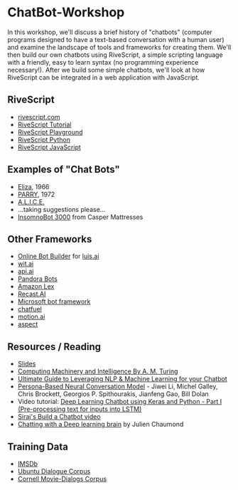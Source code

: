 # ChatBot-Workshop

In this workshop, we'll discuss a brief history of "chatbots" (computer programs designed to have a text-based conversation with a human user) and examine the landscape of tools and frameworks for creating them. We'll then build our own chatbots using RiveScript, a simple scripting language with a friendly, easy to learn syntax (no programming experience necessary!). After we build some simple chatbots, we'll look at how RiveScript can be integrated in a web application with JavaScript.

## RiveScript
- [rivescript.com](https://www.rivescript.com/)
- [RiveScript Tutorial](https://www.rivescript.com/docs/tutorial)
- [RiveScript Playground](https://play.rivescript.com/)
- [RiveScript Python](https://github.com/aichaos/rivescript-python)
- [RiveScript JavaScript](https://github.com/aichaos/rivescript-js)

## Examples of "Chat Bots"
- [Eliza](https://en.wikipedia.org/wiki/ELIZA), 1966
- [PARRY](https://en.wikipedia.org/wiki/PARRY), 1972
- [A.L.I.C.E.](http://www.alicebot.org/about.html)
- ...taking suggestions please...
- [InsomnoBot 3000](http://insomnobot3000.com/) from Casper Mattresses

## Other Frameworks
- [Online Bot Builder](http://onlinebotbuilder.com/) for [luis.ai](https://www.luis.ai/)
- [wit.ai](https://wit.ai/)
- [api.ai](https://api.ai/)
- [Pandora Bots](https://www.pandorabots.com/)
- [Amazon Lex](https://aws.amazon.com/lex/)
- [Recast.AI](https://recast.ai/)
- [Microsoft bot framework](https://dev.botframework.com/)
- [chatfuel](https://chatfuel.com/)
- [motion.ai](https://www.motion.ai/)
- [aspect](https://www.aspect.com/solutions/self-service/aspect-natural-language-understanding)

## Resources / Reading
- [Slides](https://docs.google.com/presentation/d/1NCeg8WJnH2RFU-VTMpYCffPGHkFRDAoED4LwK6affvI/edit?usp=sharing)
- [Computing Machinery and Intelligence By A. M. Turing](http://www.loebner.net/Prizef/TuringArticle.html)
- [Ultimate Guide to Leveraging NLP & Machine Learning for your Chatbot](https://chatbotslife.com/ultimate-guide-to-leveraging-nlp-machine-learning-for-you-chatbot-531ff2dd870c)
- [Persona-Based Neural Conversation Model](https://arxiv.org/pdf/1603.06155.pdf) - Jiwei Li, Michel Galley, Chris Brockett, Georgios P. Spithourakis, Jianfeng Gao, Bill Dolan
- Video tutorial: [Deep Learning Chatbot using Keras and Python - Part I (Pre-processing text for inputs into LSTM)](https://www.youtube.com/watch?v=8lG6qRIdSA0)
- [Siraj's Build a Chatbot video](https://www.youtube.com/watch?v=5_SAroSvC0E)
- [Chatting with a Deep learning brain](https://medium.com/@julien_c/chatting-with-a-deep-learning-brain-fff7a8656c4b) by Julien Chaumond

## Training Data
- [IMSDb](http://www.imsdb.com/)
- [Ubuntu Dialogue Corpus](https://arxiv.org/abs/1506.08909)
- [Cornell Movie-Dialogs Corpus](https://people.mpi-sws.org/~cristian/Cornell_Movie-Dialogs_Corpus.html)
